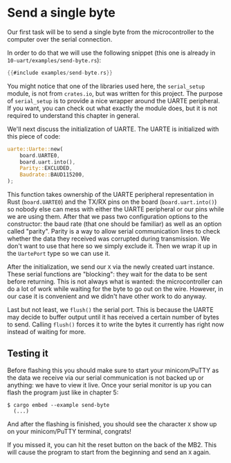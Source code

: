 # Send a single byte

Our first task will be to send a single byte from the microcontroller to the computer over the
serial connection.

In order to do that we will use the following snippet (this one is already in
`10-uart/examples/send-byte.rs`):

``` rust
{{#include examples/send-byte.rs}}
```

You might notice that one of the libraries used here, the `serial_setup` module, is not from
`crates.io`, but was written for this project. The purpose of `serial_setup` is to provide a nice
wrapper around the UARTE peripheral. If you want, you can check out what exactly the module does,
but it is not required to understand this chapter in general.

We'll next discuss the initialization of UARTE. The UARTE is initialized with this piece of code:

```rs
uarte::Uarte::new(
    board.UARTE0,
    board.uart.into(),
    Parity::EXCLUDED,
    Baudrate::BAUD115200,
);
```

This function takes ownership of the UARTE peripheral representation in Rust (`board.UARTE0`) and
the TX/RX pins on the board (`board.uart.into()`) so nobody else can mess with either the UARTE
peripheral or our pins while we are using them. After that we pass two configuration options to the
constructor: the baud rate (that one should be familiar) as well as an option called "parity". Parity
is a way to allow serial communication lines to check whether the data they received was corrupted
during transmission. We don't want to use that here so we simply exclude it.  Then we wrap it up in
the `UartePort` type so we can use it.

After the initialization, we send our `X` via the newly created uart instance. These serial
functions are "blocking": they wait for the data to be sent before returning. This is not always
what is wanted: the microcontroller can do a lot of work while waiting for the byte to go out on the
wire. However, in our case it is convenient and we didn't have other work to do anyway.

Last but not least, we `flush()` the serial port. This is because the UARTE may decide to buffer
output until it has received a certain number of bytes to send.  Calling `flush()` forces it to
write the bytes it currently has right now instead of waiting for more.

## Testing it

Before flashing this you should make sure to start your minicom/PuTTY as the data we receive via our
serial communication is not backed up or anything: we have to view it live. Once your serial monitor
is up you can flash the program just like in chapter 5:

```
$ cargo embed --example send-byte
  (...)
```

And after the flashing is finished, you should see the character `X` show up on your minicom/PuTTY
terminal, congrats!

If you missed it, you can hit the reset button on the back of the MB2. This will cause the program
to start from the beginning and send an `X` again.
